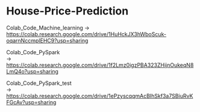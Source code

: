 # House-Price-Prediction

Colab_Code_Machine_learning 
-> https://colab.research.google.com/drive/1HuHckJX3hWboScuk-oqarnNccmpIEHC9?usp=sharing

Colab_Code_PySpark          
-> https://colab.research.google.com/drive/1f2Lmz0igzPBA323ZHijnOukeqN8LmQ4o?usp=sharing

Colab_Code_PySpark_test     
-> https://colab.research.google.com/drive/1ePzyscqqmAcBIhSkf3a7SBiuRvKFGcAv?usp=sharing

